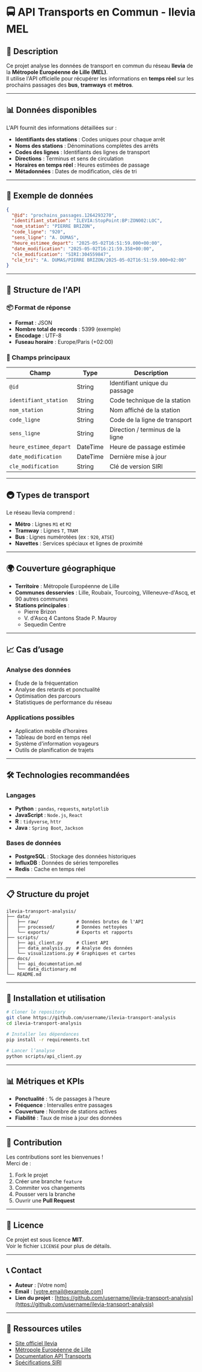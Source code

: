 
# 🚍 API Transports en Commun - Ilevia MEL

## 📘 Description
Ce projet analyse les données de transport en commun du réseau **Ilevia** de la **Métropole Européenne de Lille (MEL)**.  
Il utilise l'API officielle pour récupérer les informations en **temps réel** sur les prochains passages des **bus**, **tramways** et **métros**.

---

## 📊 Données disponibles
L'API fournit des informations détaillées sur :

- **Identifiants des stations** : Codes uniques pour chaque arrêt  
- **Noms des stations** : Dénominations complètes des arrêts  
- **Codes des lignes** : Identifiants des lignes de transport  
- **Directions** : Terminus et sens de circulation  
- **Horaires en temps réel** : Heures estimées de passage  
- **Métadonnées** : Dates de modification, clés de tri  

---

## 🚌 Exemple de données

```json
{
  "@id": "prochains_passages.1264293270",
  "identifiant_station": "ILEVIA:StopPoint:BP:ZON002:LOC",
  "nom_station": "PIERRE BRIZON",
  "code_ligne": "920",
  "sens_ligne": "A. DUMAS",
  "heure_estimee_depart": "2025-05-02T16:51:59.000+00:00",
  "date_modification": "2025-05-02T16:21:59.358+00:00",
  "cle_modification": "SIRI:304559847",
  "cle_tri": "A. DUMAS/PIERRE BRIZON/2025-05-02T16:51:59.000+02:00"
}
```

---

## 🔧 Structure de l'API

### 📦 Format de réponse

- **Format** : JSON  
- **Nombre total de records** : 5399 (exemple)  
- **Encodage** : UTF-8  
- **Fuseau horaire** : Europe/Paris (+02:00)

### 📑 Champs principaux

| Champ                 | Type      | Description                                 |
|----------------------|-----------|---------------------------------------------|
| `@id`                | String    | Identifiant unique du passage               |
| `identifiant_station`| String    | Code technique de la station                |
| `nom_station`        | String    | Nom affiché de la station                   |
| `code_ligne`         | String    | Code de la ligne de transport               |
| `sens_ligne`         | String    | Direction / terminus de la ligne            |
| `heure_estimee_depart`| DateTime | Heure de passage estimée                    |
| `date_modification`  | DateTime  | Dernière mise à jour                        |
| `cle_modification`   | String    | Clé de version SIRI                         |

---

## 🚇 Types de transport

Le réseau Ilevia comprend :

- **Métro** : Lignes `M1` et `M2`  
- **Tramway** : Lignes `T`, `TRAM`  
- **Bus** : Lignes numérotées (ex : `920`, `ATSE`)  
- **Navettes** : Services spéciaux et lignes de proximité  

---

## 🌍 Couverture géographique

- **Territoire** : Métropole Européenne de Lille  
- **Communes desservies** : Lille, Roubaix, Tourcoing, Villeneuve-d'Ascq, et 90 autres communes  
- **Stations principales** :
  - Pierre Brizon  
  - V. d'Ascq 4 Cantons Stade P. Mauroy  
  - Sequedin Centre  

---

## 📈 Cas d’usage

### Analyse des données

- Étude de la fréquentation  
- Analyse des retards et ponctualité  
- Optimisation des parcours  
- Statistiques de performance du réseau  

### Applications possibles

- Application mobile d’horaires  
- Tableau de bord en temps réel  
- Système d'information voyageurs  
- Outils de planification de trajets  

---

## 🛠️ Technologies recommandées

### Langages

- **Python** : `pandas`, `requests`, `matplotlib`  
- **JavaScript** : `Node.js`, `React`  
- **R** : `tidyverse`, `httr`  
- **Java** : `Spring Boot`, `Jackson`

### Bases de données

- **PostgreSQL** : Stockage des données historiques  
- **InfluxDB** : Données de séries temporelles  
- **Redis** : Cache en temps réel  

---

## 📋 Structure du projet

```
ilevia-transport-analysis/
├── data/
│   ├── raw/              # Données brutes de l'API
│   ├── processed/        # Données nettoyées
│   └── exports/          # Exports et rapports
├── scripts/
│   ├── api_client.py     # Client API
│   ├── data_analysis.py  # Analyse des données
│   └── visualizations.py # Graphiques et cartes
├── docs/
│   ├── api_documentation.md
│   └── data_dictionary.md
└── README.md
```

---

## 🚀 Installation et utilisation

```bash
# Cloner le repository
git clone https://github.com/username/ilevia-transport-analysis
cd ilevia-transport-analysis

# Installer les dépendances
pip install -r requirements.txt

# Lancer l’analyse
python scripts/api_client.py
```

---

## 📊 Métriques et KPIs

- **Ponctualité** : % de passages à l’heure  
- **Fréquence** : Intervalles entre passages  
- **Couverture** : Nombre de stations actives  
- **Fiabilité** : Taux de mise à jour des données  

---

## 🤝 Contribution

Les contributions sont les bienvenues !  
Merci de :

1. Fork le projet  
2. Créer une branche `feature`  
3. Commiter vos changements  
4. Pousser vers la branche  
5. Ouvrir une **Pull Request**  

---

## 📝 Licence

Ce projet est sous licence **MIT**.  
Voir le fichier `LICENSE` pour plus de détails.

---

## 📞 Contact

- **Auteur** : [Votre nom]  
- **Email** : [votre.email@example.com]  
- **Lien du projet** : [https://github.com/username/ilevia-transport-analysis](https://github.com/username/ilevia-transport-analysis)

---

## 🔗 Ressources utiles

- [Site officiel Ilevia](https://www.ilevia.fr)  
- [Métropole Européenne de Lille](https://www.lillemetropole.fr)  
- [Documentation API Transports](#)  
- [Spécifications SIRI](https://www.transmodel-cen.eu/siri/)
